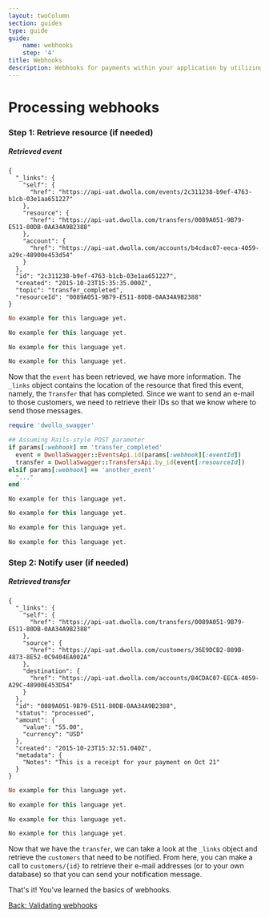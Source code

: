 ```yaml
---
layout: twoColumn
section: guides
type: guide
guide: 
    name: webhooks
    step: '4'
title: Webhooks
description: Webhooks for payments within your application by utilizing our open API with no per transaction fees. 
---
```


# Processing webhooks

### Step 1: Retrieve resource (if needed)

##### Retrieved event
```raw
{
  "_links": {
    "self": {
      "href": "https://api-uat.dwolla.com/events/2c311238-b9ef-4763-b1cb-03e1aa651227"
    },
    "resource": {
      "href": "https://api-uat.dwolla.com/transfers/0089A051-9B79-E511-80DB-0AA34A9B2388"
    },
    "account": {
      "href": "https://api-uat.dwolla.com/accounts/b4cdac07-eeca-4059-a29c-48900e453d54"
    }
  },
  "id": "2c311238-b9ef-4763-b1cb-03e1aa651227",
  "created": "2015-10-23T15:35:35.000Z",
  "topic": "transfer_completed",
  "resourceId": "0089A051-9B79-E511-80DB-0AA34A9B2388"
}

```
```ruby
No example for this language yet.
```
```javascript
No example for this language yet.
```
```python
No example for this language yet.
```
```php
No example for this language yet.
```

Now that the `event` has been retrieved, we have more information. The `_links` object contains the location of the resource that fired this event, namely, the `Transfer` that has completed. Since we want to send an e-mail to those customers, we need to retrieve their IDs so that we know where to send those messages.

```ruby
require 'dwolla_swagger'

## Assuming Rails-style POST parameter
if params[:webhook] == 'transfer_completed'
  event = DwollaSwagger::EventsApi.id(params[:webhook][:eventId])
  transfer = DwollaSwagger::TransfersApi.by_id(event[:resourceId])
elsif params[:webhook] == 'another_event'
  "..."
end
```
```raw
No example for this language yet.
```
```javascript
No example for this language yet.
```
```python
No example for this language yet.
```
```php
No example for this language yet.
```

### Step 2: Notify user (if needed)

##### Retrieved transfer
```raw
{
  "_links": {
    "self": {
      "href": "https://api-uat.dwolla.com/transfers/0089A051-9B79-E511-80DB-0AA34A9B2388"
    },
    "source": {
      "href": "https://api-uat.dwolla.com/customers/36E9DCB2-889B-4873-8E52-0C9404EA002A"
    },
    "destination": {
      "href": "https://api-uat.dwolla.com/accounts/B4CDAC07-EECA-4059-A29C-48900E453D54"
    }
  },
  "id": "0089A051-9B79-E511-80DB-0AA34A9B2388",
  "status": "processed",
  "amount": {
    "value": "55.00",
    "currency": "USD"
  },
  "created": "2015-10-23T15:32:51.040Z",
  "metadata": {
    "Notes": "This is a receipt for your payment on Oct 21"
  }
}
```
```ruby
No example for this language yet.
```
```javascript
No example for this language yet.
```
```python
No example for this language yet.
```
```php
No example for this language yet.
```

Now that we have the `transfer`, we can take a look at the `_links` object and retrieve the `customers` that need to be notified. From here, you can make a call to `customers/{id}` to retrieve their e-mail addresses (or to your own database) so that you can send your notification message.

That's it! You’ve learned the basics of webhooks. 

<nav class="pager-nav">
    <a href="./03-validating-webhooks.html">Back: Validating webhooks</a>
    <a href="" style="display:none;"></a>
</nav>